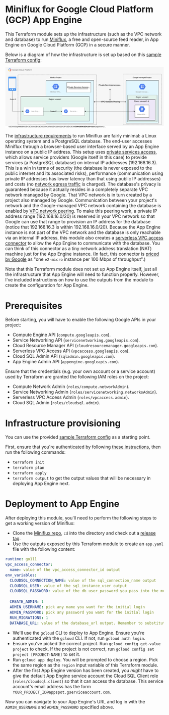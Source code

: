 # Miniflux for Google Cloud Platform (GCP) App Engine

This Terraform module sets up the infrastructure (such as the VPC network and database) to run [Miniflux](https://miniflux.app/), a free and open-source feed reader, in App Engine on Google Cloud Platform (GCP) in a secure manner.

Below is a diagram of how the infrastructure is set up based on this [sample Terraform config](https://github.com/huy-nguyen/terraform-google-miniflux/blob/master/examples/minimal.tf):

![Cloud infrastructure diagram](diagram.svg)

The [infrastructure requirements](https://miniflux.app/docs/requirements.html) to run Miniflux are fairly minimal: a Linux operating system and a PostgreSQL database.
The end-user accesses Miniflux through a browser-based user interface served by an App Engine instance on a public IP address.
This setup uses [private services access](https://cloud.google.com/vpc/docs/private-services-access), which allows service providers (Google itself in this case) to provide services (a PostgreSQL database) on internal IP addresses (192.168.16.3).
This is a win in terms of security (the database is never exposed to the public internet and its associated risks), performance (communication using private IP addresses has lower latency than that using public IP addresses) and costs (no [network egress traffic](https://cloud.google.com/vpc/network-pricing#general) is charged).
The database's privacy is guaranteed because it actually resides in a completely separate VPC network managed by Google.
That VPC network is in turn created by a project also managed by Google.
Communication between your project's network and the Google-managed VPC network containing the database is enabled by [VPC network peering](https://cloud.google.com/vpc/docs/vpc-peering).
To make this peering work, a private IP address range (192.168.16.0/20) is reserved in your VPC network so that Google can use that range to provision an IP address for the database (notice that 192.168.16.3 is within 192.168.16.0/20).
Because the App Engine instance is not part of the VPC network and the database is only reachable via an internal IP address, this module also creates a [serverless VPC access connector](https://cloud.google.com/vpc/docs/configure-serverless-vpc-access) to allow the App Engine to communicate with the database.
You can think of this connector as a tiny network address translation (NAT) machine just for the App Engine instance.
(In fact, this connector is [priced by Google](https://cloud.google.com/vpc/network-pricing#serverless-vpc-pricing) as "one `e2-micro` instance per 100 Mbps of throughput".)

Note that this Terraform module does not set up App Engine itself, just all the infrastructure that App Engine will need to function properly.
However, I've included instructions on how to use the outputs from the module to create the configuration for App Engine.

# Prerequisites

Before starting, you will have to enable the following Google APIs in your project:

- Compute Engine API (`compute.googleapis.com`).
- Service Networking API (`servicenetworking.googleapis.com`).
- Cloud Resource Manager API (`cloudresourcemanager.googleapis.com`).
- Serverless VPC Access API (`vpcaccess.googleapis.com`).
- Cloud SQL Admin API (`sqladmin.googleapis.com`).
- App Engine Admin API (`appengine.googleapis.com`).

Ensure that the credentials (e.g. your own account or a service account) used by Terraform are granted the following IAM roles on the project:

- Compute Network Admin (`roles/compute.networkAdmin`).
- Service Networking Admin (`roles/servicenetworking.networksAdmin`).
- Serverless VPC Access Admin (`roles/vpcaccess.admin`).
- Cloud SQL Admin (`roles/cloudsql.admin`).

# Infrastructure provisioning

You can use the provided [sample Terraform config](https://github.com/huy-nguyen/terraform-google-miniflux/blob/master/examples/basic/) as a starting point.

First, ensure that you're authenticated by following [these instructions](https://registry.terraform.io/providers/hashicorp/google/latest/docs/guides/provider_reference#authentication), then run the following commands:

- `terraform init`
- `terraform plan`
- `terraform apply`
- `terraform output` to get the output values that will be necessary in deploying App Engine next.

# Deployment to App Engine

After deploying this module, you'll need to perform the following steps to get a working version of Miniflux:

- Clone the [Miniflux repo](https://github.com/miniflux/v2), `cd` into the directory and check out a [release tag](https://github.com/miniflux/v2/tags).
- Use the outputs exposed by this Terraform module to create an `app.yaml` file with the following content:

```yaml
runtime: go111
vpc_access_connector:
  name: value of the vpc_access_connector_id output
env_variables:
  CLOUDSQL_CONNECTION_NAME: value of the sql_connection_name output
  CLOUDSQL_USER: value of the sql_instance_user output
  CLOUDSQL_PASSWORD: value of the db_user_password you pass into the module

  CREATE_ADMIN: 1
  ADMIN_USERNAME: pick any name you want for the initial login
  ADMIN_PASSWORD: pick any password you want for the initial login
  RUN_MIGRATIONS: 1
  DATABASE_URL: value of the database_url output. Remember to substitute the placeholder password with the real password i.e. the Terraform input variable "db_user_password"
```

- We'll use the `gcloud` CLI to deploy to App Engine.
  Ensure you're authenticated with the `gcloud` CLI.
  If not, run `gcloud auth login`.
- Ensure you've picked the correct project.
  Run `gcloud config get-value project` to check.
  If the project is not correct, run `gcloud config set project [PROJECT-NAME]` to set it.
- Run `gcloud app deploy`.
  You will be prompted to choose a region.
  Pick the same region as the `region` input variable of this Terraform module.
- After the first App Engine version has been created, you _might_ have to give the default App Engine service account the Cloud SQL Client role (`roles/cloudsql.client`) so that it can access the database.
  This service account's email address has the form `YOUR_PROJECT_ID@appspot.gserviceaccount.com`.

Now you can navigate to your App Engine's URL and log in with the `ADMIN_USERNAME` and `ADMIN_PASSWORD` specified above.
